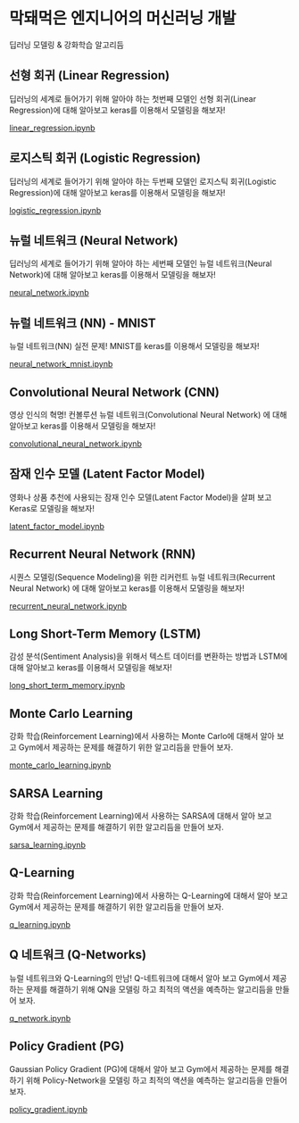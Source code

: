 # 막돼먹은 엔지니어의 머신러닝 개발

딥러닝 모델링 & 강화학습 알고리듬

## 선형 회귀 (Linear Regression)

딥러닝의 세계로 들어가기 위해 알아야 하는 첫번째 모델인 선형 회귀(Linear Regression)에 대해 알아보고 keras를 이용해서 모델링을 해보자!

[linear_regression.ipynb](./linear_regression.ipynb)

## 로지스틱 회귀 (Logistic Regression)

딥러닝의 세계로 들어가기 위해 알아야 하는 두번째 모델인 로지스틱 회귀(Logistic Regression)에 대해 알아보고 keras를 이용해서 모델링을 해보자!

[logistic_regression.ipynb](./logistic_regression.ipynb)

## 뉴럴 네트워크 (Neural Network)

딥러닝의 세계로 들어가기 위해 알아야 하는 세번째 모델인 뉴럴 네트워크(Neural Network)에 대해 알아보고 keras를 이용해서 모델링을 해보자!

[neural_network.ipynb](./neural_network.ipynb)

## 뉴럴 네트워크 (NN) - MNIST

뉴럴 네트워크(NN) 실전 문제! MNIST를 keras를 이용해서 모델링을 해보자!

[neural_network_mnist.ipynb](./neural_network_mnist.ipynb)

## Convolutional Neural Network (CNN)

영상 인식의 혁명! 컨볼루션 뉴럴 네트워크(Convolutional Neural Network) 에 대해 알아보고 keras를 이용해서 모델링을 해보자!

[convolutional_neural_network.ipynb](./convolutional_neural_network.ipynb)

## 잠재 인수 모델 (Latent Factor Model)

영화나 상품 추천에 사용되는 잠재 인수 모델(Latent Factor Model)을 살펴 보고 Keras로 모델링을 해보자!

[latent_factor_model.ipynb](./latent_factor_model.ipynb)

## Recurrent Neural Network (RNN)

시퀀스 모델링(Sequence Modeling)을 위한 리커런트 뉴럴 네트워크(Recurrent Neural Network) 에 대해 알아보고 keras를 이용해서 모델링을 해보자!

[recurrent_neural_network.ipynb](./recurrent_neural_network.ipynb)

## Long Short-Term Memory (LSTM)

감성 분석(Sentiment Analysis)을 위해서 텍스트 데이터를 변환하는 방법과 LSTM에 대해 알아보고 keras를 이용해서 모델링을 해보자!

[long_short_term_memory.ipynb](./long_short_term_memory.ipynb)

## Monte Carlo Learning

강화 학습(Reinforcement Learning)에서 사용하는 Monte Carlo에 대해서 알아 보고 Gym에서 제공하는 문제를 해결하기 위한 알고리듬을 만들어 보자.

[monte_carlo_learning.ipynb](./monte_carlo_learning.ipynb)

## SARSA Learning

강화 학습(Reinforcement Learning)에서 사용하는 SARSA에 대해서 알아 보고 Gym에서 제공하는 문제를 해결하기 위한 알고리듬을 만들어 보자.

[sarsa_learning.ipynb](./sarsa_learning.ipynb)

## Q-Learning

강화 학습(Reinforcement Learning)에서 사용하는 Q-Learning에 대해서 알아 보고 Gym에서 제공하는 문제를 해결하기 위한 알고리듬을 만들어 보자.

[q_learning.ipynb](./q_learning.ipynb)

## Q 네트워크 (Q-Networks)

뉴럴 네트워크와 Q-Learning의 만남! Q-네트워크에 대해서 알아 보고 Gym에서 제공하는 문제를 해결하기 위해 QN을 모델링 하고 최적의 액션을 예측하는 알고리듬을 만들어 보자.

[q_network.ipynb](./q_network.ipynb)

## Policy Gradient (PG)

Gaussian Policy Gradient (PG)에 대해서 알아 보고 Gym에서 제공하는 문제를 해결하기 위해 Policy-Network을 모델링 하고 최적의 액션을 예측하는 알고리듬을 만들어 보자.

[policy_gradient.ipynb](./policy_gradient.ipynb)

